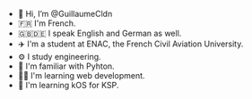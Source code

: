 - 👋 Hi, I’m @GuillaumeCldn
- 🇫🇷 I'm French.
- 🇬🇧🇩🇪 I speak English and German as well.
- ✈️ I'm a student at ENAC, the French Civil Aviation University.
- ⚙️ I study engineering.
- 🐍 I'm familiar with Pyhton.
- 👨‍💻 I'm learning web development.
- 🚀 I'm learning kOS for KSP.

<!---
GuillaumeCldn/GuillaumeCldn is a ✨ special ✨ repository because its `README.md` (this file) appears on your GitHub profile.
You can click the Preview link to take a look at your changes.
--->
